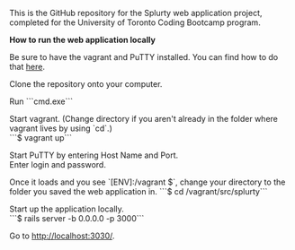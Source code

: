 This is the GitHub repository for the Splurty web application project, completed for the University of Toronto Coding Bootcamp program.

<b>How to run the web application locally</b>
<p>Be sure to have the vagrant and PuTTY installed.  You can find how to do that <a href="https://github.com/hashicorp/vagrant" target="_blank">here</a>.
  </p>
  
  <p>  
  Clone the repository onto your computer.
  </p>
  
  <p>
  Run ```cmd.exe```
  </p>

<p>
  Start vagrant. (Change directory if you aren't already in the folder where vagrant lives by using `cd`.)<br />
  ```$ vagrant up```
  </p>
  
  <p>
  Start PuTTY by entering Host Name and Port.<br />
  Enter login and password.
  </p>
  
  <p>
  Once it loads and you see `[ENV]:/vagrant $`, change your directory to the folder you saved the web application in.
  ```$ cd /vagrant/src/splurty```
  </p>
  
  <p>
  Start up the application locally.<br />
  ```$ rails server -b 0.0.0.0 -p 3000```
  </p>
  
  <p>
  Go to <a href="http://localhost:3030/">http://localhost:3030/</a>.
  </p>

